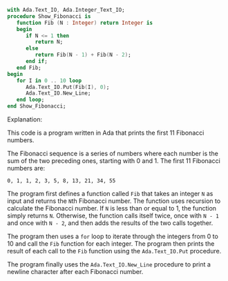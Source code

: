 ```ada
with Ada.Text_IO, Ada.Integer_Text_IO;
procedure Show_Fibonacci is
   function Fib (N : Integer) return Integer is
   begin
      if N <= 1 then
         return N;
      else
         return Fib(N - 1) + Fib(N - 2);
      end if;
   end Fib;
begin
   for I in 0 .. 10 loop
      Ada.Text_IO.Put(Fib(I), 0);
      Ada.Text_IO.New_Line;
   end loop;
end Show_Fibonacci;
```

Explanation:

This code is a program written in Ada that prints the first 11 Fibonacci numbers.

The Fibonacci sequence is a series of numbers where each number is the sum of the two preceding ones, starting with 0 and 1. The first 11 Fibonacci numbers are:

```
0, 1, 1, 2, 3, 5, 8, 13, 21, 34, 55
```

The program first defines a function called `Fib` that takes an integer `N` as input and returns the `N`th Fibonacci number. The function uses recursion to calculate the Fibonacci number. If `N` is less than or equal to 1, the function simply returns `N`. Otherwise, the function calls itself twice, once with `N - 1` and once with `N - 2`, and then adds the results of the two calls together.

The program then uses a `for` loop to iterate through the integers from 0 to 10 and call the `Fib` function for each integer. The program then prints the result of each call to the `Fib` function using the `Ada.Text_IO.Put` procedure.

The program finally uses the `Ada.Text_IO.New_Line` procedure to print a newline character after each Fibonacci number.
